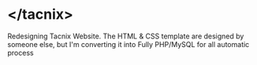 # &lt;/tacnix&gt;
Redesigning Tacnix Website. The HTML & CSS template are designed by someone else, but I'm converting it into Fully PHP/MySQL for all automatic process
